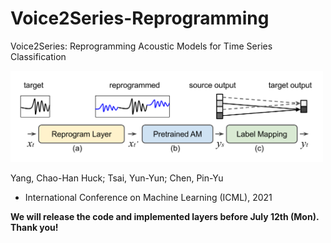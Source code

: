 # Voice2Series-Reprogramming
Voice2Series: Reprogramming Acoustic Models for Time Series Classification


<img src="https://github.com/huckiyang/Voice2Series-Reprogramming/blob/main/img/img.png" width="500">

Yang, Chao-Han Huck; Tsai, Yun-Yun; Chen, Pin-Yu

- International Conference on Machine Learning (ICML), 2021

**We will release the code and implemented layers before July 12th (Mon). Thank you!** 
